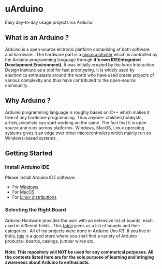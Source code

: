 # uArduino
Easy day-to-day usage projects via Arduino.

## What is an Arduino ?
Arduino is a open-source elctronic platform comprising of both software and hardware . The hardware part is  a [microcontroller](https://www.engineersgarage.com/microcontroller) which is controlled by the Arduino programming language through **it's own IDE(Integrated Development Environment)**. It was initially created by the Ivrea Interaction Design Institute as a tool for fast prototyping. It is widely used by electronics enthusiasts around the world who have used create projects of various complexity and thus have contributed to the open-source community .

## Why Arduino ?
Arduino programming language is roughly based on C++ which makes it free of any hardcore-programming. Thus anyone- children,hobbysts, artists,scientists can start working on the same. The fact that it is open-source and runs acroos platforms- Windows, MacOS, Linux operating systems gives it an edge over other microcontrollers which mainly run on Windows-based systems .

## Getting Started
### Install Arduino IDE
Please install Arduino IDE software.
* For [Windows](https://www.arduino.cc/en/Guide/Windows)
* For [MacOS](https://www.arduino.cc/en/Guide/MacOSX)
* For [Linux distributions](https://www.arduino.cc/en/Guide/Linux)

### Selecting the Right Board
Arduino Hardware provides the user with an extensive list of boards, each used in different fields .
This [table](Products) gives us a list of boards and their categories .
All of my projects were done in Arduino Uno R3 .If you live in India, [this](https://robu.in/) is a good store where you shall find a variety of Arduino products- boards, casings, jumper wires etc.

#### Note: This repository will NOT be used for any commerical purposes. All the contests listed here are for the sole purpose of learning and bringing awareness about Arduino to enthusiasts.  
